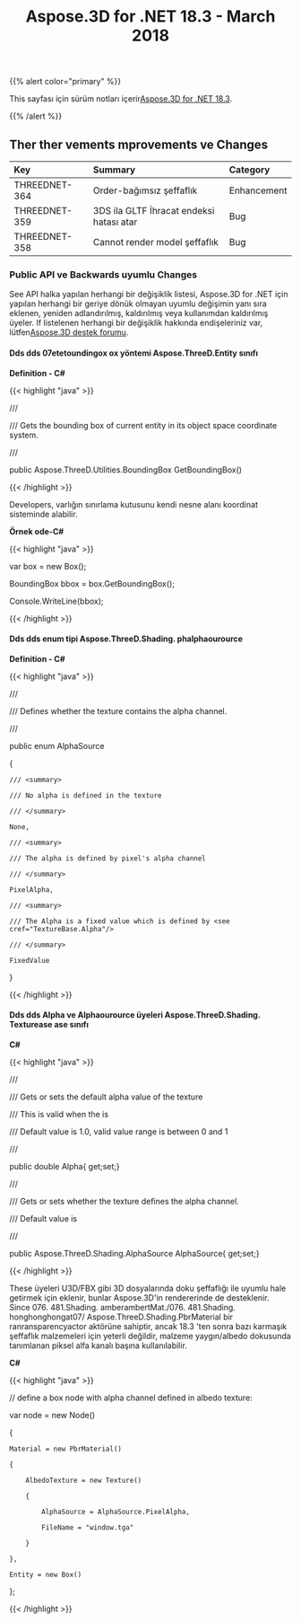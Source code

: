 ﻿---
title: Aspose.3D for .NET 18.3 - March 2018
type: docs
weight: 100
url: /tr/net/aspose-3d-for-net-18-3-march-2018/
---
{{% alert color="primary" %}} 

This sayfası için sürüm notları içerir[Aspose.3D for .NET 18.3](https://www.nuget.org/packages/Aspose.3D/18.3.0).

{{% /alert %}} 
## **Ther ther vements mprovements ve Changes**

|**Key**|**Summary**|**Category**|
|:- |:- |:- |
|THREEDNET-364|Order-bağımsız şeffaflık|Enhancement|
|THREEDNET-359|3DS ila GLTF İhracat endeksi hatası atar|Bug|
|THREEDNET-358|Cannot render model şeffaflık|Bug|
### **Public API ve Backwards uyumlu Changes**
See API halka yapılan herhangi bir değişiklik listesi, Aspose.3D for .NET için yapılan herhangi bir geriye dönük olmayan uyumlu değişimin yanı sıra eklenen, yeniden adlandırılmış, kaldırılmış veya kullanımdan kaldırılmış üyeler. If listelenen herhangi bir değişiklik hakkında endişeleriniz var, lütfen[Aspose.3D destek forumu](https://forum.aspose.com/c/3d/18).
#### **Dds dds 07etetoundingox ox yöntemi Aspose.ThreeD.Entity sınıfı**
**Definition - C#**

{{< highlight "java" >}}

 /// <summary>

/// Gets the bounding box of current entity in its object space coordinate system.

/// </summary>

public Aspose.ThreeD.Utilities.BoundingBox GetBoundingBox()

{{< /highlight >}}

Developers, varlığın sınırlama kutusunu kendi nesne alanı koordinat sisteminde alabilir.

**Örnek ode-C#**

{{< highlight "java" >}}

 var box = new Box();

BoundingBox bbox = box.GetBoundingBox(); 

Console.WriteLine(bbox);

{{< /highlight >}}
#### **Dds dds enum tipi Aspose.ThreeD.Shading. phalphaourource**
**Definition - C#**

{{< highlight "java" >}}

 /// <summary>

/// Defines whether the texture contains the alpha channel.

/// </summary>

public enum AlphaSource

{

    /// <summary>

    /// No alpha is defined in the texture

    /// </summary>

    None,

    /// <summary>

    /// The alpha is defined by pixel's alpha channel

    /// </summary>

    PixelAlpha,

    /// <summary>

    /// The Alpha is a fixed value which is defined by <see cref="TextureBase.Alpha"/> 

    /// </summary>

    FixedValue

}

{{< /highlight >}}
#### **Dds dds Alpha ve Alphaourource üyeleri Aspose.ThreeD.Shading. Texturease ase sınıfı**
**C#**

{{< highlight "java" >}}

 /// <summary>

/// Gets or sets the default alpha value of the texture

/// This is valid when the <see cref="AlphaSource"/> is <see cref="Aspose.ThreeD.Shading.AlphaSource.PixelAlpha"/>

/// Default value is 1.0, valid value range is between 0 and 1

/// </summary>

public double Alpha{ get;set;}

/// <summary>

/// Gets or sets whether the texture defines the alpha channel.

/// Default value is <see cref="Aspose.ThreeD.Shading.AlphaSource.None"/>

/// </summary>

public Aspose.ThreeD.Shading.AlphaSource AlphaSource{ get;set;}

{{< /highlight >}}

These üyeleri U3D/FBX gibi 3D dosyalarında doku şeffaflığı ile uyumlu hale getirmek için eklenir, bunlar Aspose.3D'in rendererinde de desteklenir. Since 076. 481.Shading. amberambertMat./076. 481.Shading. honghonghongat07/ Aspose.ThreeD.Shading.PbrMaterial bir ranransparencyactor aktörüne sahiptir, ancak 18.3 'ten sonra bazı karmaşık şeffaflık malzemeleri için yeterli değildir, malzeme yaygın/albedo dokusunda tanımlanan piksel alfa kanalı başına kullanılabilir.

**C#**

{{< highlight "java" >}}

 // define a box node with alpha channel defined in albedo texture:

var node = new Node()

{

    Material = new PbrMaterial()

    {

        AlbedoTexture = new Texture()

        {

            AlphaSource = AlphaSource.PixelAlpha,

            FileName = "window.tga"

        }

    },

    Entity = new Box()

};

{{< /highlight >}}
